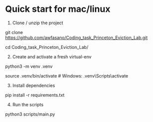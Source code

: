 # Quick start for mac/linux
1. Clone / unzip the project

  git clone https://github.com/awfasano/Coding_task_Princeton_Eviction_Lab.git

  cd Coding_task_Princeton_Eviction_Lab/

2. Create and activate a fresh virtual-env

  python3 -m venv .venv
  
  source .venv/bin/activate  # Windows: .venv\Scripts\activate

3. Install dependencies

  pip install -r requirements.txt 

4. Run the scripts
   
  python3 scripts/main.py
